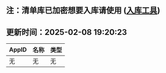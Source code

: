 ## 注：清单库已加密想要入库请使用 ([入库工具](https://github.com/BlankTMing/ManifestAutoUpdate/releases))

## 更新时间：2025-02-08 19:20:23
| AppID | 名称 | 类型  |
| :-------------------- | :----------------------------- | :----------- |
| 无 | 无 | 无 |
